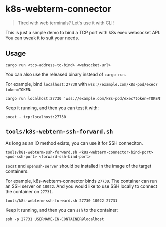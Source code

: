 # k8s-webterm-connector

> Tired with web terminals?
> Let's use it with CLI!

This is just a simple demo to bind a TCP port with k8s exec websocket API.
You can tweak it to suit your needs.

## Usage

```
cargo run <tcp-address-to-bind> <websocket-url>
```
You can also use the released binary instead of `cargo run`.

For example, bind `localhost:27730` with `wss://example.com/k8s-pod/exec?token=TOKEN`:
```
cargo run localhost:27730 'wss://example.com/k8s-pod/exec?token=TOKEN'
```

Keep it running, and then you can test it with:
```
socat - tcp:localhost:27730
```

## `tools/k8s-webterm-ssh-forward.sh`

As long as an IO method exists, you can use it for SSH conneciton.
```
tools/k8s-webterm-ssh-forward.sh <k8s-webterm-connector-bind-port> <pod-ssh-port> <forward-ssh-bind-port>
```

`socat` and `openssh-server` should be installed in the image of the target containers.

For example, k8s-webterm-connector binds `27730`.
The container can run an SSH server on `10022`.
And you would like to use SSH locally to connect the container on `27731`.
```
tools/k8s-webterm-ssh-forward.sh 27730 10022 27731
```

Keep it running, and then you can `ssh` to the container:
```
ssh -p 27731 USERNAME-IN-CONTAINER@localhost
```
